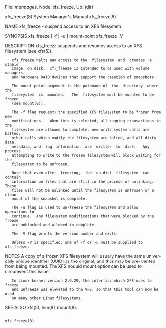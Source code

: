 File: *manpages*,  Node: xfs_freeze,  Up: (dir)

xfs_freeze(8)               System Manager's Manual              xfs_freeze(8)



NAME
       xfs_freeze - suspend access to an XFS filesystem

SYNOPSIS
       xfs_freeze [ -f | -u ] mount-point
       xfs_freeze -V

DESCRIPTION
       xfs_freeze  suspends  and  resumes  access  to  an  XFS filesystem (see
       xfs(5)).

       xfs_freeze halts new access to the  filesystem  and  creates  a  stable
       image  on disk.  xfs_freeze is intended to be used with volume managers
       and hardware RAID devices that support the creation of snapshots.

       The mount-point argument is the pathname of  the  directory  where  the
       filesystem  is  mounted.   The  filesystem must be mounted to be frozen
       (see mount(8)).

       The -f flag requests the specified XFS filesystem to be frozen from new
       modifications.   When this is selected, all ongoing transactions in the
       filesystem are allowed to complete, new write system calls are  halted,
       other calls which modify the filesystem are halted, and all dirty data,
       metadata, and  log  information  are  written  to  disk.   Any  process
       attempting to write to the frozen filesystem will block waiting for the
       filesystem to be unfrozen.

       Note that even after  freezing,  the  on-disk  filesystem  can  contain
       information on files that are still in the process of unlinking.  These
       files will not be unlinked until the filesystem is unfrozen or a  clean
       mount of the snapshot is complete.

       The -u flag is used to un-freeze the filesystem and allow operations to
       continue.  Any filesystem modifications that were blocked by the freeze
       are unblocked and allowed to complete.

       The -V flag prints the version number and exits.

       Unless -V is specified, one of -f or -u must be supplied to xfs_freeze.

NOTES
       A  copy  of  a frozen XFS filesystem will usually have the same univer‐
       sally unique identifier (UUID) as the original, and thus  may  be  pre‐
       vented  from being mounted.  The XFS nouuid mount option can be used to
       circumvent this issue.

       In Linux kernel version 2.6.29, the interface which XFS uses to  freeze
       and unfreeze was elevated to the VFS, so that this tool can now be used
       on many other Linux filesystems.

SEE ALSO
       xfs(5), lvm(8), mount(8).



                                                                 xfs_freeze(8)

